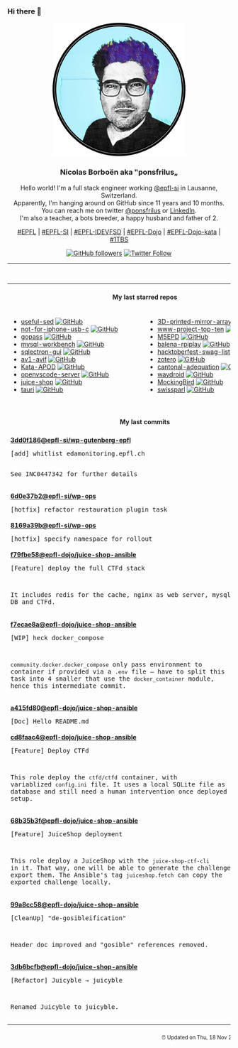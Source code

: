 ### Hi there 👋

<p align="center">
  <!-- use https://avatars.githubusercontent.com/u/176002?v=4 for your default github picture -->
  <img src="https://raw.githubusercontent.com/ponsfrilus/ponsfrilus/master/img/ponsfrilus.png" title="Nicolas Borboën aka ‟ponsfrilus„" alt="Nicolas Borboën aka ‟ponsfrilus„" />
  <h3 align="center">
    Nicolas Borboën aka ‟ponsfrilus„
  </h3>
  <p align="center">
    Hello world! I'm a full stack engineer working <a href="https://github.com/epfl-si">@epfl-si</a> in Lausanne, Switzerland.
    <br />Apparently, I'm hanging around on GitHub since 11 years and 10 months.
    <br />You can reach me on twitter <a href="https://twitter.com/ponsfrilus">@ponsfrilus</a> or <a href="http://linkedin.com/in/nicolasborboen">LinkedIn</a>.
    <br />I'm also a teacher, a bots breeder, a happy husband and father of 2.
  </p>
  <p align="center">
    <a href="https://www.epfl.ch">#EPFL</a> | 
    <a href="https://github.com/epfl-si/">#EPFL-SI</a> | 
    <a href="https://github.com/epfl-idevfsd">#EPFL-IDEVFSD</a> | 
    <a href="https://github.com/topics/epfl-dojo">#EPFL-Dojo</a> | 
    <a href="https://github.com/topics/epfl-dojo-kata">#EPFL-Dojo-kata</a> | 
    <a href="https://en.wikipedia.org/wiki/Indentation_style#Variant:_1TBS_(OTBS)">#1TBS</a>
  </p>
  <p align="center">
    <a href="https://github.com/ponsfrilus"><img alt="GitHub followers" src="https://img.shields.io/github/followers/ponsfrilus?label=Follow%20me%20on%20github&style=social"></a>
    <a href="https://twitter.com/ponsfrilus"><img alt="Twitter Follow" src="https://img.shields.io/twitter/follow/ponsfrilus?label=follow%20me%20on%20twitter&style=social"></a>
  </p>
  </p><hr><table align="center">
<tr>
<td colspan="2" align="center"><h4>My last starred repos</h4></td>
</tr>
<tr>
<td valign="top">
<ul>
<li>
<a href="https://github.com/adrianscheff/useful-sed" title="Useful sed scripts & patterns. " target="_blank">useful-sed</a>&nbsp;<a href="https://github.com/adrianscheff/useful-sed" title="Useful sed scripts & patterns. " target="_blank"><img src="https://img.shields.io/github/stars/adrianscheff/useful-sed?style=social" alt="GitHub"></a>
</li>
<li>
<a href="https://github.com/kenp-io/not-for-iphone-usb-c" title="null" target="_blank">not-for-iphone-usb-c</a>&nbsp;<a href="https://github.com/kenp-io/not-for-iphone-usb-c" title="null" target="_blank"><img src="https://img.shields.io/github/stars/kenp-io/not-for-iphone-usb-c?style=social" alt="GitHub"></a>
</li>
<li>
<a href="https://github.com/gopasspw/gopass" title="The slightly more awesome standard unix password manager for teams" target="_blank">gopass</a>&nbsp;<a href="https://github.com/gopasspw/gopass" title="The slightly more awesome standard unix password manager for teams" target="_blank"><img src="https://img.shields.io/github/stars/gopasspw/gopass?style=social" alt="GitHub"></a>
</li>
<li>
<a href="https://github.com/mysql/mysql-workbench" title="MySQL Workbench is a unified visual tool for database architects, developers, and DBAs. MySQL Workbench provides data modeling, SQL development, and comprehensive administration tools for server configuration, user administration, backup, and much more." target="_blank">mysql-workbench</a>&nbsp;<a href="https://github.com/mysql/mysql-workbench" title="MySQL Workbench is a unified visual tool for database architects, developers, and DBAs. MySQL Workbench provides data modeling, SQL development, and comprehensive administration tools for server configuration, user administration, backup, and much more." target="_blank"><img src="https://img.shields.io/github/stars/mysql/mysql-workbench?style=social" alt="GitHub"></a>
</li>
<li>
<a href="https://github.com/sqlectron/sqlectron-gui" title="A simple and lightweight SQL client desktop with cross database and platform support." target="_blank">sqlectron-gui</a>&nbsp;<a href="https://github.com/sqlectron/sqlectron-gui" title="A simple and lightweight SQL client desktop with cross database and platform support." target="_blank"><img src="https://img.shields.io/github/stars/sqlectron/sqlectron-gui?style=social" alt="GitHub"></a>
</li>
<li>
<a href="https://github.com/AOMediaCodec/av1-avif" title="AV1 Image File Format Specification - ISO-BMFF/HEIF derivative" target="_blank">av1-avif</a>&nbsp;<a href="https://github.com/AOMediaCodec/av1-avif" title="AV1 Image File Format Specification - ISO-BMFF/HEIF derivative" target="_blank"><img src="https://img.shields.io/github/stars/AOMediaCodec/av1-avif?style=social" alt="GitHub"></a>
</li>
<li>
<a href="https://github.com/JaavLex/Kata-APOD" title="Kata APOD - Astronomy Picture of the Day // create your own APOD browser" target="_blank">Kata-APOD</a>&nbsp;<a href="https://github.com/JaavLex/Kata-APOD" title="Kata APOD - Astronomy Picture of the Day // create your own APOD browser" target="_blank"><img src="https://img.shields.io/github/stars/JaavLex/Kata-APOD?style=social" alt="GitHub"></a>
</li>
<li>
<a href="https://github.com/gitpod-io/openvscode-server" title="Run upstream VS Code on a remote machine with access through a modern web browser from any device, anywhere." target="_blank">openvscode-server</a>&nbsp;<a href="https://github.com/gitpod-io/openvscode-server" title="Run upstream VS Code on a remote machine with access through a modern web browser from any device, anywhere." target="_blank"><img src="https://img.shields.io/github/stars/gitpod-io/openvscode-server?style=social" alt="GitHub"></a>
</li>
<li>
<a href="https://github.com/juice-shop/juice-shop" title="OWASP Juice Shop: Probably the most modern and sophisticated insecure web application" target="_blank">juice-shop</a>&nbsp;<a href="https://github.com/juice-shop/juice-shop" title="OWASP Juice Shop: Probably the most modern and sophisticated insecure web application" target="_blank"><img src="https://img.shields.io/github/stars/juice-shop/juice-shop?style=social" alt="GitHub"></a>
</li>
<li>
<a href="https://github.com/tauri-apps/tauri" title="Build smaller, faster, and more secure desktop applications with a web frontend." target="_blank">tauri</a>&nbsp;<a href="https://github.com/tauri-apps/tauri" title="Build smaller, faster, and more secure desktop applications with a web frontend." target="_blank"><img src="https://img.shields.io/github/stars/tauri-apps/tauri?style=social" alt="GitHub"></a>
</li>
</ul>
<img width="450" height="1" /></td>
<td valign="top">
<ul>
<li>
<a href="https://github.com/bencbartlett/3D-printed-mirror-array" title="3D-printable hexagonal mirror array capable of reflecting sunlight into arbitrary patterns" target="_blank">3D-printed-mirror-array</a>&nbsp;<a href="https://github.com/bencbartlett/3D-printed-mirror-array" title="3D-printable hexagonal mirror array capable of reflecting sunlight into arbitrary patterns" target="_blank"><img src="https://img.shields.io/github/stars/bencbartlett/3D-printed-mirror-array?style=social" alt="GitHub"></a>
</li>
<li>
<a href="https://github.com/OWASP/www-project-top-ten" title="OWASP Foundation Web Respository" target="_blank">www-project-top-ten</a>&nbsp;<a href="https://github.com/OWASP/www-project-top-ten" title="OWASP Foundation Web Respository" target="_blank"><img src="https://img.shields.io/github/stars/OWASP/www-project-top-ten?style=social" alt="GitHub"></a>
</li>
<li>
<a href="https://github.com/m5stack/M5EPD" title="null" target="_blank">M5EPD</a>&nbsp;<a href="https://github.com/m5stack/M5EPD" title="null" target="_blank"><img src="https://img.shields.io/github/stars/m5stack/M5EPD?style=social" alt="GitHub"></a>
</li>
<li>
<a href="https://github.com/rahul-thakoor/balena-rpiplay" title="Turn a Raspberry Pi into an Airplay server using RPiPlay to enable screen mirroring on tvs, monitors and projectors." target="_blank">balena-rpiplay</a>&nbsp;<a href="https://github.com/rahul-thakoor/balena-rpiplay" title="Turn a Raspberry Pi into an Airplay server using RPiPlay to enable screen mirroring on tvs, monitors and projectors." target="_blank"><img src="https://img.shields.io/github/stars/rahul-thakoor/balena-rpiplay?style=social" alt="GitHub"></a>
</li>
<li>
<a href="https://github.com/crweiner/hacktoberfest-swag-list" title="Multiple companies give out swag for Hacktoberfest, and this repo tries to list them all." target="_blank">hacktoberfest-swag-list</a>&nbsp;<a href="https://github.com/crweiner/hacktoberfest-swag-list" title="Multiple companies give out swag for Hacktoberfest, and this repo tries to list them all." target="_blank"><img src="https://img.shields.io/github/stars/crweiner/hacktoberfest-swag-list?style=social" alt="GitHub"></a>
</li>
<li>
<a href="https://github.com/zotero/zotero" title="Zotero is a free, easy-to-use tool to help you collect, organize, cite, and share your research sources." target="_blank">zotero</a>&nbsp;<a href="https://github.com/zotero/zotero" title="Zotero is a free, easy-to-use tool to help you collect, organize, cite, and share your research sources." target="_blank"><img src="https://img.shields.io/github/stars/zotero/zotero?style=social" alt="GitHub"></a>
</li>
<li>
<a href="https://github.com/sephii/cantonal-adequation" title="Measure your Swiss cantonal adequation from votation objects" target="_blank">cantonal-adequation</a>&nbsp;<a href="https://github.com/sephii/cantonal-adequation" title="Measure your Swiss cantonal adequation from votation objects" target="_blank"><img src="https://img.shields.io/github/stars/sephii/cantonal-adequation?style=social" alt="GitHub"></a>
</li>
<li>
<a href="https://github.com/waydroid/waydroid" title="Waydroid uses a container-based approach to boot a full Android system on a regular GNU/Linux system like Ubuntu." target="_blank">waydroid</a>&nbsp;<a href="https://github.com/waydroid/waydroid" title="Waydroid uses a container-based approach to boot a full Android system on a regular GNU/Linux system like Ubuntu." target="_blank"><img src="https://img.shields.io/github/stars/waydroid/waydroid?style=social" alt="GitHub"></a>
</li>
<li>
<a href="https://github.com/babysor/MockingBird" title="🚀AI拟声: 5秒内克隆您的声音并生成任意语音内容 Clone a voice in 5 seconds to generate arbitrary speech in real-time" target="_blank">MockingBird</a>&nbsp;<a href="https://github.com/babysor/MockingBird" title="🚀AI拟声: 5秒内克隆您的声音并生成任意语音内容 Clone a voice in 5 seconds to generate arbitrary speech in real-time" target="_blank"><img src="https://img.shields.io/github/stars/babysor/MockingBird?style=social" alt="GitHub"></a>
</li>
<li>
<a href="https://github.com/zumbov2/swissparl" title="The Swiss Parliament Webservices R API" target="_blank">swissparl</a>&nbsp;<a href="https://github.com/zumbov2/swissparl" title="The Swiss Parliament Webservices R API" target="_blank"><img src="https://img.shields.io/github/stars/zumbov2/swissparl?style=social" alt="GitHub"></a>
</li>
</ul>
<img width="450" height="1" /></td>
</tr>
<tr>
<td colspan="2" align="center"><h4>My last commits</h4></td>
</tr>
<tr>
        <td colspan="2">
          <div><strong><a href="https://api.github.com/repos/epfl-si/wp-gutenberg-epfl/commits/3dd0f186c206e5f6d12c623f673a6bf3eb7efad8" title="2021-11-18T12:10:46.000+01:00" target="_blank">3dd0f186</a><a href="https://github.com/epfl-si">@epfl-si</a><a href="https://github.com/epfl-si/wp-gutenberg-epfl" title="A Wordpress plugin which provides multiple blocks for EPFL services">/wp-gutenberg-epfl</a></strong></div>
          <pre>[add] whitlist edamonitoring.epfl.ch

See INC0447342 for further details</pre>
        </td>
        </tr><tr>
        <td colspan="2">
          <div><strong><a href="https://api.github.com/repos/epfl-si/wp-ops/commits/6d0e37b2b62447462516908212fe44bf0d78b5d4" title="2021-11-18T11:30:51.000+01:00" target="_blank">6d0e37b2</a><a href="https://github.com/epfl-si">@epfl-si</a><a href="https://github.com/epfl-si/wp-ops" title="DevOps infrastructure for the WordPress-at-EFPL project">/wp-ops</a></strong></div>
          <pre>[hotfix] refactor restauration plugin task</pre>
        </td>
        </tr><tr>
        <td colspan="2">
          <div><strong><a href="https://api.github.com/repos/epfl-si/wp-ops/commits/8169a39b798ba844f708315040de90c225499658" title="2021-11-18T11:30:10.000+01:00" target="_blank">8169a39b</a><a href="https://github.com/epfl-si">@epfl-si</a><a href="https://github.com/epfl-si/wp-ops" title="DevOps infrastructure for the WordPress-at-EFPL project">/wp-ops</a></strong></div>
          <pre>[hotfix] specify namespace for rollout</pre>
        </td>
        </tr><tr>
        <td colspan="2">
          <div><strong><a href="https://api.github.com/repos/epfl-dojo/juice-shop-ansible/commits/f79fbe583948bc23a4c06d2d9a44313aab144402" title="2021-11-18T00:29:52.000+01:00" target="_blank">f79fbe58</a><a href="https://github.com/epfl-dojo">@epfl-dojo</a><a href="https://github.com/epfl-dojo/juice-shop-ansible" title="Some Ansible role to deploy the juice-shop">/juice-shop-ansible</a></strong></div>
          <pre>[Feature] deploy the full CTFd stack

It includes redis for the cache, nginx as web server, mysql for the DB 
and CTFd.</pre>
        </td>
        </tr><tr>
        <td colspan="2">
          <div><strong><a href="https://api.github.com/repos/epfl-dojo/juice-shop-ansible/commits/f7ecae8af5c3b1e209f07a92822398ec0c060a70" title="2021-11-18T00:08:37.000+01:00" target="_blank">f7ecae8a</a><a href="https://github.com/epfl-dojo">@epfl-dojo</a><a href="https://github.com/epfl-dojo/juice-shop-ansible" title="Some Ansible role to deploy the juice-shop">/juice-shop-ansible</a></strong></div>
          <pre>[WIP] heck docker_compose

`community.docker.docker_compose` only pass environment to container if
provided via a `.env` file — have to split this task into 4 smaller that
use the `docker_container` module, hence this intermediate commit.</pre>
        </td>
        </tr><tr>
        <td colspan="2">
          <div><strong><a href="https://api.github.com/repos/epfl-dojo/juice-shop-ansible/commits/a415fd8030cadac068c076f5dd1e90da36dce259" title="2021-11-17T14:42:29.000+01:00" target="_blank">a415fd80</a><a href="https://github.com/epfl-dojo">@epfl-dojo</a><a href="https://github.com/epfl-dojo/juice-shop-ansible" title="Some Ansible role to deploy the juice-shop">/juice-shop-ansible</a></strong></div>
          <pre>[Doc] Hello README.md</pre>
        </td>
        </tr><tr>
        <td colspan="2">
          <div><strong><a href="https://api.github.com/repos/epfl-dojo/juice-shop-ansible/commits/cd8faac4729d37251f9f86238e0714f9027384a8" title="2021-11-17T14:42:16.000+01:00" target="_blank">cd8faac4</a><a href="https://github.com/epfl-dojo">@epfl-dojo</a><a href="https://github.com/epfl-dojo/juice-shop-ansible" title="Some Ansible role to deploy the juice-shop">/juice-shop-ansible</a></strong></div>
          <pre>[Feature] Deploy CTFd

This role deploy the `ctfd/ctfd` container, with variablized
`config.ini` file. It uses a local SQLite file as database and still
need a human intervention once deployed to finish the setup.</pre>
        </td>
        </tr><tr>
        <td colspan="2">
          <div><strong><a href="https://api.github.com/repos/epfl-dojo/juice-shop-ansible/commits/68b35b3ff714f32875aafa0e95a2bdf93564d8c0" title="2021-11-17T14:40:12.000+01:00" target="_blank">68b35b3f</a><a href="https://github.com/epfl-dojo">@epfl-dojo</a><a href="https://github.com/epfl-dojo/juice-shop-ansible" title="Some Ansible role to deploy the juice-shop">/juice-shop-ansible</a></strong></div>
          <pre>[Feature] JuiceShop deployment

This role deploy a JuiceShop with the `juice-shop-ctf-cli` in it. That
way, one will be able to generate the challenge list and export them.
The Ansible's tag `juiceshop.fetch` can copy the exported challenge
locally.</pre>
        </td>
        </tr><tr>
        <td colspan="2">
          <div><strong><a href="https://api.github.com/repos/epfl-dojo/juice-shop-ansible/commits/99a8cc585ca56f64b3f46226680338add6d308b6" title="2021-11-17T14:07:56.000+01:00" target="_blank">99a8cc58</a><a href="https://github.com/epfl-dojo">@epfl-dojo</a><a href="https://github.com/epfl-dojo/juice-shop-ansible" title="Some Ansible role to deploy the juice-shop">/juice-shop-ansible</a></strong></div>
          <pre>[CleanUp] "de-gosibleification"

Header doc improved and "gosible" references removed.</pre>
        </td>
        </tr><tr>
        <td colspan="2">
          <div><strong><a href="https://api.github.com/repos/epfl-dojo/juice-shop-ansible/commits/3db6bcfb801d0755c34b5465c5f22aeb7a5cbde2" title="2021-11-17T14:07:01.000+01:00" target="_blank">3db6bcfb</a><a href="https://github.com/epfl-dojo">@epfl-dojo</a><a href="https://github.com/epfl-dojo/juice-shop-ansible" title="Some Ansible role to deploy the juice-shop">/juice-shop-ansible</a></strong></div>
          <pre>[Refactor] Juicyble → juicyble

Renamed Juicyble to juicyble.</pre>
        </td>
        </tr><tfoot>
<tr>
<td colspan="2" align="right">
<img width="900" height="1" />
<small>⏰ Updated on Thu, 18 Nov 2021 13:45:21 GMT</small>
</td>
</tr>
</tfoot>
<br />
</table>

